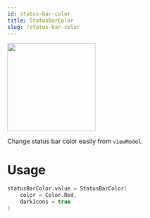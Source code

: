```yaml
---
id: status-bar-color
title: StatusBarColor
slug: /status-bar-color
---
```


<img src="/img/status_bar_color.png" width="200px"></img>

Change status bar color easily from `viewModel`.

# Usage

```kotlin
statusBarColor.value = StatusBarColor(
    color = Color.Red,
    darkIcons = true
)
```